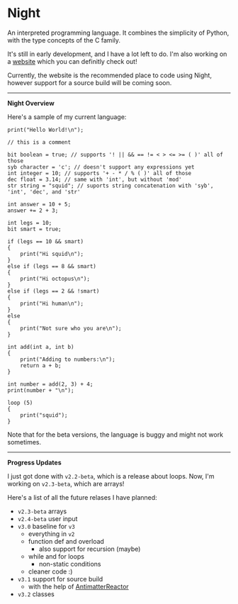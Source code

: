 # Night

An interpreted programming language. It combines the simplicity of Python, with the type concepts of the C family.

It's still in early development, and I have a lot left to do. I'm also working on a [website](https://night-web.dynamicsquid.repl.co/) which you can definitly check out!

Currently, the website is the recommended place to code using Night, however support for a source build will be coming soon.

---

**Night Overview**

Here's a sample of my current language:

```
print("Hello World!\n");

// this is a comment

bit boolean = true; // supports '! || && == != < > <= >= ( )' all of those
syb character = 'c'; // doesn't support any expressions yet
int integer = 10; // supports '+ - * / % ( )' all of those
dec float = 3.14; // same with 'int', but without 'mod'
str string = "squid"; // suports string concatenation with 'syb', 'int', 'dec', and 'str'

int answer = 10 + 5;
answer += 2 + 3;

int legs = 10;
bit smart = true;

if (legs == 10 && smart)
{
    print("Hi squid\n");
}
else if (legs == 8 && smart)
{
    print("Hi octopus\n");
}
else if (legs == 2 && !smart)
{
    print("Hi human\n");
}
else
{
    print("Not sure who you are\n");
}

int add(int a, int b)
{
    print("Adding to numbers:\n");
    return a + b;
}

int number = add(2, 3) + 4;
print(number + "\n");

loop (5)
{
    print("squid");
}
```

Note that for the beta versions, the language is buggy and might not work sometimes.

---

**Progress Updates**

I just got done with `v2.2-beta`, which is a release about loops. Now, I'm working on `v2.3-beta`, which are arrays!

Here's a list of all the future relases I have planned:

- `v2.3-beta` arrays
- `v2.4-beta` user input
- `v3.0` baseline for `v3`
  - everything in `v2`
  - function def and overload
    - also support for recursion (maybe)
  - while and for loops
    - non-static conditions
  - cleaner code :)
- `v3.1` support for source build
  - with the help of [AntimatterReactor](https://github.com/AntimatterReactor)
- `v3.2` classes
